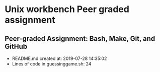 # Unix workbench Peer graded assignment
## Peer-graded Assignment: Bash, Make, Git, and GitHub
* README.md created at: 2019-07-28 14:35:02
* Lines of code in guessinggame.sh: 24
